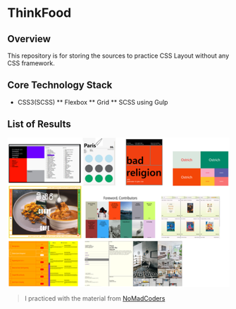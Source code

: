 # ThinkFood
## Overview

This repository is for storing the sources to practice CSS Layout without any CSS framework.

## Core Technology Stack

* CSS3(SCSS)
  ** Flexbox
  ** Grid
  ** SCSS using Gulp

## List of Results

![Lists](resources/cssOutputs.PNG)

>I practiced with the material from [NoMadCoders](https://nomadcoders.co/)
 
